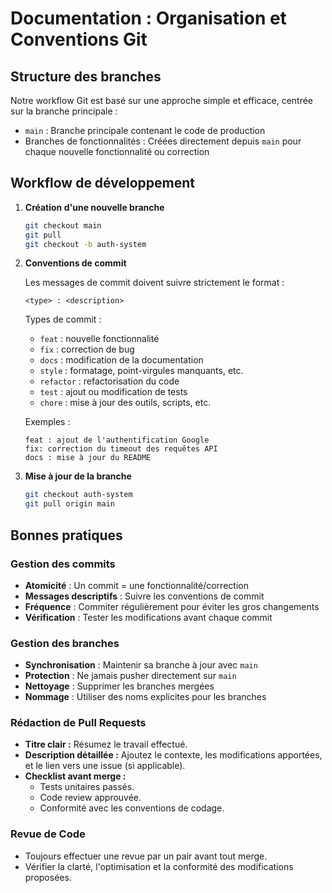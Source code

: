 # Documentation : Organisation et Conventions Git

## Structure des branches

Notre workflow Git est basé sur une approche simple et efficace, centrée sur la branche principale :

- `main` : Branche principale contenant le code de production
- Branches de fonctionnalités : Créées directement depuis `main` pour chaque nouvelle fonctionnalité ou correction

## Workflow de développement

1. **Création d'une nouvelle branche**

   ```bash
   git checkout main
   git pull
   git checkout -b auth-system
   ```

2. **Conventions de commit**

   Les messages de commit doivent suivre strictement le format :

   ```
   <type> : <description>
   ```

   Types de commit :

   - `feat` : nouvelle fonctionnalité
   - `fix` : correction de bug
   - `docs` : modification de la documentation
   - `style` : formatage, point-virgules manquants, etc.
   - `refactor` : refactorisation du code
   - `test` : ajout ou modification de tests
   - `chore` : mise à jour des outils, scripts, etc.

   Exemples :

   ```
   feat : ajout de l'authentification Google
   fix: correction du timeout des requêtes API
   docs : mise à jour du README
   ```

3. **Mise à jour de la branche**
   ```bash
   git checkout auth-system
   git pull origin main
   ```

## Bonnes pratiques

### Gestion des commits

- **Atomicité** : Un commit = une fonctionnalité/correction
- **Messages descriptifs** : Suivre les conventions de commit
- **Fréquence** : Commiter régulièrement pour éviter les gros changements
- **Vérification** : Tester les modifications avant chaque commit

### Gestion des branches

- **Synchronisation** : Maintenir sa branche à jour avec `main`
- **Protection** : Ne jamais pusher directement sur `main`
- **Nettoyage** : Supprimer les branches mergées
- **Nommage** : Utiliser des noms explicites pour les branches

### Rédaction de Pull Requests

- **Titre clair :** Résumez le travail effectué.
- **Description détaillée :** Ajoutez le contexte, les modifications apportées, et le lien vers une issue (si applicable).
- **Checklist avant merge :**
  - Tests unitaires passés.
  - Code review approuvée.
  - Conformité avec les conventions de codage.

### Revue de Code

- Toujours effectuer une revue par un pair avant tout merge.
- Vérifier la clarté, l'optimisation et la conformité des modifications proposées.
